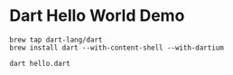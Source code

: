 Dart Hello World Demo
=====================

```
brew tap dart-lang/dart
brew install dart --with-content-shell --with-dartium
```

```
dart hello.dart
```